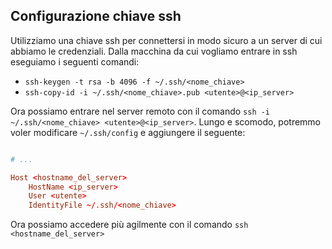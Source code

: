 ## Configurazione chiave ssh

Utilizziamo una chiave ssh per connettersi in modo sicuro a un server di cui abbiamo le credenziali. Dalla macchina da cui vogliamo entrare in ssh eseguiamo i seguenti comandi:
- `ssh-keygen -t rsa -b 4096 -f ~/.ssh/<nome_chiave>`
- `ssh-copy-id -i ~/.ssh/<nome_chiave>.pub <utente>@<ip_server>`

Ora possiamo entrare nel server remoto con il comando `ssh -i ~/.ssh/<nome_chiave> <utente>@<ip_server>`. Lungo e scomodo, potremmo voler modificare `~/.ssh/config` e aggiungere il seguente:

```conf

# ...

Host <hostname_del_server>
    HostName <ip_server>
    User <utente>
    IdentityFile ~/.ssh/<nome_chiave>
```

Ora possiamo accedere più agilmente con il comando `ssh <hostname_del_server>`